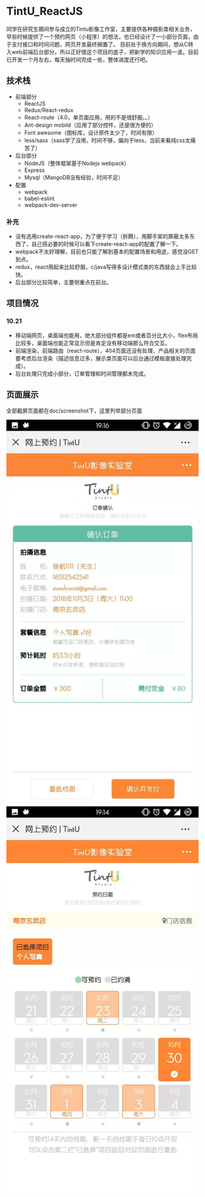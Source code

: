 # TintU_ReactJS
同学在研究生期间参与成立的Tintu影像工作室，主要提供各种摄影类相关业务，早些时候提供了一个预约网页（小程序）的想法，也已经设计了一小部分页面，由于支付接口和时间问题，网页开发最终搁置了。
目前处于换方向期间，想从C转入web前端后台部分，所以正好借这个项目的底子，把新学的知识应用一波。目前已开发一个月左右，每天抽时间完成一些，整体进度还行吧。

## 技术栈
* 前端部分
  * ReactJS
  * Redux/React-redux
  * React-route（4.0，单页面应用，用的不是很舒服。。）
  * Ant-design mobild（应用了部分控件，还是很方便的）
  * Font awesome（图标库，设计原件太少了，时间有限）
  * less/sass（sass学了没用，时间不够，偏向于less，当前来看纯css太痛苦了）
* 后台部分
  * NodeJS（整体框架基于Nodejs webpack）
  * Express
  * Mysql（MangoDB没有经验，时间不足）
* 配置
  * webpack
  * babel-eslint
  * webpack-dev-server

### 补充
* 没有选用create-react-app，为了便于学习（折腾），用脚手架的屏蔽太多东西了，自己搭必要的时候可以看下create-react-app的配置了解一下。
* webpack不太好理解，目前也只能了解到基本的配置场景和用途，感觉没GET到点。
* redux，react用起来比较舒服，c/java写得多设计模式类的东西就会上手比较快。
* 后台部分比较简单，主要侧重点在前台。

## 项目情况
### 10.21
* 移动端网页，桌面端也能用，绝大部分组件都是em或者百分比大小，flex布局比较多，桌面端也能正常显示但是肯定没有移动端那么符合交互。
* 前端渲染，前端路由（react-route），404页面还没有处理，产品相关的页面要考虑后台渲染（描述信息过多，展示类页面可以后台通过模板直接处理完成）。
* 后台处理只完成小部分，订单管理和时间管理都未完成。

## 页面展示
全部截屏页面都在doc/screenshot下，这里列举部分页面

![orderconfirm](https://github.com/CarrotMischievous/TintU_ReactJS/blob/master/doc/screenshot/orderconfirm.jpg)
![scheduleDate](https://github.com/CarrotMischievous/TintU_ReactJS/blob/master/doc/screenshot/scheduleDate.jpg)
